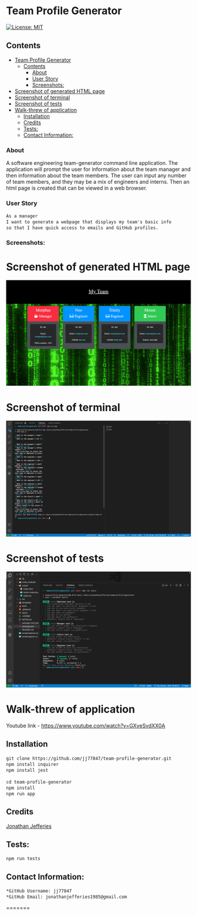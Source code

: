 # Team Profile Generator

[![License: MIT](https://img.shields.io/badge/License-MIT-yellow.svg)](https://opensource.org/licenses/MIT)

## Contents

- [Team Profile Generator](#team-profile-generator)
  - [Contents](#contents)
    - [About](#about)
    - [User Story](#user-story)
    - [Screenshots:](#screenshots)
- [Screenshot of generated HTML page](#screenshot-of-generated-html-page)
- [Screenshot of terminal](#screenshot-of-terminal)
- [Screenshot of tests](#screenshot-of-tests)
- [Walk-threw of application](#walk-threw-of-application)
  - [Installation](#installation)
  - [Credits](#credits)
  - [Tests:](#tests)
  - [Contact Information:](#contact-information)

### About

A software engineering team-generator command line application. The application will prompt the user for information about the team manager and then information about the team members. The user can input any number of team members, and they may be a mix of engineers and interns. Then an html page is created that can be viewed in a web browser.

### User Story

    As a manager
    I want to generate a webpage that displays my team's basic info
    so that I have quick access to emails and GitHub profiles.

### Screenshots:

# Screenshot of generated HTML page

![Screenshot of generated HTML page](screencapture-team-profile-generator.png)

# Screenshot of terminal

![Screenshot of terminal](Screenshot-terminal.png)

# Screenshot of tests

![Screenshot of tests](screenshot-tests.png)

# Walk-threw of application

Youtube link - https://www.youtube.com/watch?v=GXveSvdXX0A

## Installation

```
git clone https://github.com/jj77847/team-profile-generator.git
npm install inquirer
npm install jest

cd team-profile-generator
npm install
npm run app
```

## Credits

[Jonathan Jefferies](https://github.com/jj77847)

## Tests:

    npm run tests

## Contact Information:

    *GitHub Username: jj77847
    *GitHub Email: jonathanjefferies1985@gmail.com

=======
